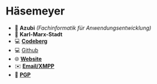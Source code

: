 # Häsemeyer

- 💼 **Azubi** *(Fachinformatik für Anwendungsentwicklung)*
- 📍 **Karl-Marx-Stadt**
- 💻 **[Codeberg](https://codeberg.org/haesemeyer)**
- 💻 [Github](https://github.com/haesemeyer-gh)
- 🌐 **[Website](https://haesemeyer.codeberg.page)**
- ✉️ **[Email/XMPP](mailto:haesemeyer@mailbox.org)**
- 🔑 **[PGP](https://codeberg.org/haesemeyer.gpg)**
